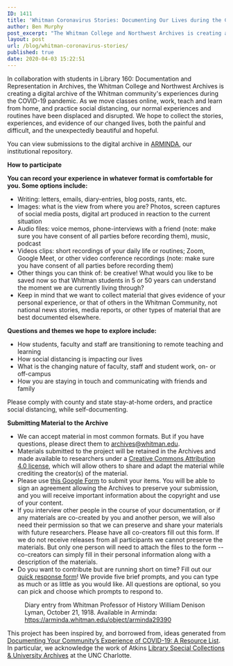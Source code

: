 ```yaml
---
ID: 1411
title: 'Whitman Coronavirus Stories: Documenting Our Lives during the COVID-19 Pandemic'
author: Ben Murphy
post_excerpt: "The Whitman College and Northwest Archives is creating a digital archive of the Whitman community's experiences during the COVID-19 pandemic. "
layout: post
url: /blog/whitman-coronavirus-stories/
published: true
date: 2020-04-03 15:22:51
---
```

<!-- wp:paragraph -->
<p>In collaboration with students in Library 160: Documentation and Representation in Archives, the Whitman College and Northwest Archives is creating a digital archive of the Whitman community's experiences during the COVID-19 pandemic. As we move classes online, work, teach and learn from home, and practice social distancing, our normal experiences and routines have been displaced and disrupted. We hope to collect the stories, experiences, and evidence of our changed lives, both the painful and difficult, and the unexpectedly beautiful and hopeful.&nbsp;</p>
<!-- /wp:paragraph -->

<!-- wp:paragraph -->
<p>You can view submissions to the digital archive in <a href="https://arminda.whitman.edu/collections/whitman-college-coronavirus-stories-collection">ARMINDA</a>, our institutional repository.</p>
<!-- /wp:paragraph -->

<!-- wp:paragraph {"fontSize":"medium"} -->
<p class="has-medium-font-size"><strong>How to participate</strong></p>
<!-- /wp:paragraph -->

<!-- wp:paragraph -->
<p><strong>You can record your experience in whatever format is comfortable for you. Some options include:&nbsp;</strong></p>
<!-- /wp:paragraph -->

<!-- wp:list {"className":"normal-list"} -->
<ul class="normal-list"><li>Writing: letters, emails, diary-entries, blog posts, rants, etc.</li><li>Images: what is the view from where you are? Photos, screen captures of social media posts, digital art produced in reaction to the current situation</li><li>Audio files: voice memos, phone-interviews with a friend (note: make sure you have consent of all parties before recording them), music, podcast</li><li>Videos clips: short recordings of your daily life or routines; Zoom, Google Meet, or other video conference recordings (note: make sure you have consent of all parties before recording them)</li><li>Other things you can think of: be creative! What would you like to be saved now so that Whitman students in 5 or 50 years can understand the moment we are currently living through?&nbsp;</li><li>Keep in mind that we want to collect material that gives evidence of your personal experience, or that of others in the Whitman Community, not national news stories, media reports, or other types of material that are best documented elsewhere.</li></ul>
<!-- /wp:list -->

<!-- wp:paragraph -->
<p><strong>Questions and themes we hope to explore include:</strong></p>
<!-- /wp:paragraph -->

<!-- wp:list {"className":"normal-list"} -->
<ul class="normal-list"><li>How students, faculty and staff are transitioning to remote teaching and learning</li><li>How social distancing is impacting our lives</li><li>What is the changing nature of faculty, staff and student work, on- or off-campus</li><li>How you are staying in touch and communicating with friends and family</li></ul>
<!-- /wp:list -->

<!-- wp:paragraph -->
<p>Please comply with county and state stay-at-home orders, and practice social distancing, while self-documenting.&nbsp;</p>
<!-- /wp:paragraph -->

<!-- wp:paragraph {"fontSize":"medium"} -->
<p class="has-medium-font-size"><strong>Submitting Material to the Archive</strong></p>
<!-- /wp:paragraph -->

<!-- wp:list {"className":"normal-list"} -->
<ul class="normal-list"><li>We can accept material in most common formats. But if you have questions, please direct them to <a href="mailto:archives@whitman.edu">archives@whitman.edu</a>.</li><li>Materials submitted to the project will be retained in the Archives and made available to researchers under a <a href="https://creativecommons.org/licenses/by/4.0/">Creative Commons Attribution 4.0 license</a>, which will allow others to share and adapt the material while crediting the creator(s) of the material.</li><li>Please use <a rel="noreferrer noopener" aria-label="this Google Form [add link (opens in a new tab)" href="https://forms.gle/SgBhZKB2vZh2ZSWL8" target="_blank">this Google Form</a> to submit your items. You will be able to sign an agreement allowing the Archives to preserve your submission, and you will receive important information about the copyright and use of your content.</li><li>If you interview other people in the course of your documentation, or if any materials are co-created by you and another person, we will also need their permission so that we can preserve and share your materials with future researchers. Please have all co-creators fill out this form. If we do not receive releases from all participants we cannot preserve the materials. But only one person will need to attach the files to the form -- co-creators can simply fill in their personal information along with a description of the materials.</li><li>Do you want to contribute but are running short on time?&nbsp;Fill out our <a href="https://forms.gle/hnnFGEeCm9mJz6HN8">quick response form</a>! We provide five brief prompts, and you can type as much or as little as you would like. All questions are optional, so you can pick and choose which prompts to respond to.</li></ul>
<!-- /wp:list -->

<!-- wp:image {"align":"center","id":1423,"sizeSlug":"large"} -->
<div class="wp-block-image"><figure class="aligncenter size-large"><img src="https://library.whitman.edu/blog/wp-content/uploads/sites/4/2020/04/Lyman_1918-10-21.png" alt="" class="wp-image-1423" /><figcaption>Diary entry from Whitman Professor of History William Denison Lyman, October 21, 1918. Available in Arminda: <a href="https://arminda.whitman.edu/object/arminda29390">https://arminda.whitman.edu/object/arminda29390</a></figcaption></figure></div>
<!-- /wp:image -->

<!-- wp:paragraph -->
<p>This project has been inspired by, and borrowed from, ideas generated from <a href="https://docs.google.com/document/d/1OSYGg9o9MEuSAalYEOD8FZjKNJsnX07cKIkv4P6QiJk/edit?pli=1">Documenting Your Community’s Experience of COVID-19: A Resource List</a>. In particular, we acknowledge the work of Atkins <a href="https://library.uncc.edu/contribute-your-stories-covid-19-outbreak">Library Special Collections &amp; University Archives</a> at the UNC Charlotte.</p>
<!-- /wp:paragraph -->